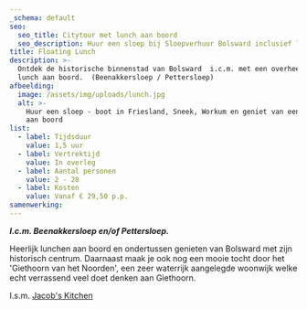 ```yaml
---
_schema: default
seo:
  seo_title: Citytour met lunch aan boord
  seo_description: Huur een sloep bij Sloepverhuur Bolsward inclusief lunch aan boord
title: Floating Lunch
description: >-
  Ontdek de historische binnenstad van Bolsward  i.c.m. met een overheerlijke
  lunch aan boord.  (Beenakkersloep / Pettersloep)
afbeelding:
  image: /assets/img/uploads/lunch.jpg
  alt: >-
    Huur een sloep - boot in Friesland, Sneek, Workum en geniet van een lunch
    aan boord
list:
  - label: Tijdsduur
    value: 1,5 uur
  - label: Vertrektijd
    value: In overleg
  - label: Aantal personen
    value: 2 - 28
  - label: Kosten
    value: Vanaf € 29,50 p.p.
samenwerking:
---
```


***I.c.m. Beenakkersloep en/of Pettersloep.***

Heerlijk lunchen aan boord en ondertussen genieten van Bolsward met zijn historisch centrum. Daarnaast maak je ook nog een mooie tocht door het 'Giethoorn van het Noorden', een zeer waterrijk aangelegde woonwijk welke echt verrassend veel doet denken aan Giethoorn.

I.s.m. <a target="_blank" rel="noopener" href="https://www.jacobskitchen.nl">Jacob's Kitchen</a>
